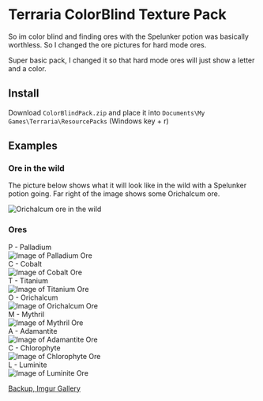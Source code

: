 # Terraria ColorBlind Texture Pack

So im  color blind and finding ores with the Spelunker potion was basically worthless. So I changed the ore pictures for hard mode ores.

Super basic pack, I changed it so that hard mode ores will just show a letter and a color.

## Install
Download `ColorBlindPack.zip` and place it into `Documents\My Games\Terraria\ResourcePacks` (Windows key + r)

## Examples
### Ore in the wild
The picture below shows what it will look like in the wild with a Spelunker potion going. Far right of the image shows some Orichalcum ore.  

![Orichalcum ore in the wild](https://i.imgur.com/GalbcTd.png)  

### Ores

P - Palladium  
![Image of Palladium Ore](https://i.imgur.com/7fpmOhB.png)  
C - Cobalt  
![Image of Cobalt Ore](https://i.imgur.com/yQf2T4u.png)  
T - Titanium  
![Image of Titanium Ore](https://i.imgur.com/ooen64S.png)  
O - Orichalcum  
![Image of Orichalcum Ore](https://i.imgur.com/pRJHl0k.png)  
M - Mythril  
![Image of Mythril Ore](https://i.imgur.com/6qqoJPg.png)  
A - Adamantite  
![Image of Adamantite Ore](https://i.imgur.com/u2IEYRR.png)  
C - Chlorophyte  
![Image of Chlorophyte Ore](https://i.imgur.com/rzmzy9e.png)  
L - Luminite  
![Image of Luminite Ore](https://i.imgur.com/wW0JbJp.png)  

[Backup, Imgur Gallery](https://imgur.com/gallery/2lzFQ3S)  

